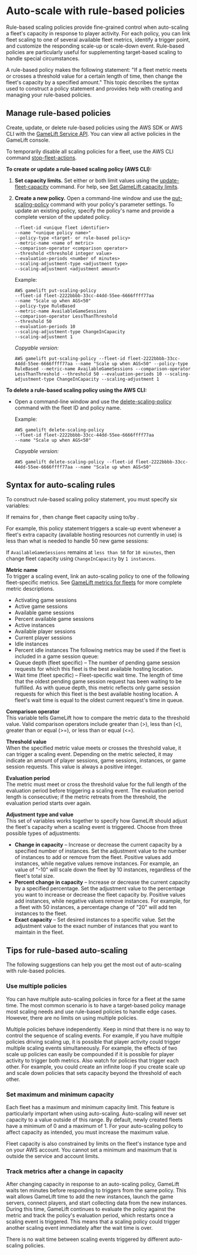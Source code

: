 # Auto\-scale with rule\-based policies<a name="fleets-autoscaling-rule"></a>

Rule\-based scaling policies provide fine\-grained control when auto\-scaling a fleet's capacity in response to player activity\. For each policy, you can link fleet scaling to one of several available fleet metrics, identify a trigger point, and customize the responding scale\-up or scale\-down event\. Rule\-based policies are particularly useful for supplementing target\-based scaling to handle special circumstances\. 

A rule\-based policy makes the following statement: "If a fleet metric meets or crosses a threshold value for a certain length of time, then change the fleet's capacity by a specified amount\." This topic describes the syntax used to construct a policy statement and provides help with creating and managing your rule\-based policies\.

## Manage rule\-based policies<a name="fleets-autoscaling-policy-setting-cli"></a>

Create, update, or delete rule\-based policies using the AWS SDK or AWS CLI with the [GameLift Service API](https://docs.aws.amazon.com/gamelift/latest/apireference/)\. You can view all active policies in the GameLift console\. 

To temporarily disable all scaling policies for a fleet, use the AWS CLI command [stop\-fleet\-actions](https://docs.aws.amazon.com/cli/latest/reference/gamelift/stop-fleet-actions.html)\. 

**To create or update a rule\-based scaling policy \(AWS CLI\):**

1. **Set capacity limits\.** Set either or both limit values using the [update\-fleet\-capacity](https://docs.aws.amazon.com/cli/latest/reference/gamelift/update-fleet-capacity.html) command\. For help, see [Set GameLift capacity limits](fleets-capacity-limits.md)\.

1. **Create a new policy\.** Open a command\-line window and use the [put\-scaling\-policy](https://docs.aws.amazon.com/cli/latest/reference/gamelift/put-scaling-policy.html) command with your policy's parameter settings\. To update an existing policy, specify the policy's name and provide a complete version of the updated policy\.

   ```
   --fleet-id <unique fleet identifier>
   --name "<unique policy name>"
   --policy-type <target- or rule-based policy>
   --metric-name <name of metric>
   --comparison-operator <comparison operator>
   --threshold <threshold integer value>
   --evaluation-periods <number of minutes>
   --scaling-adjustment-type <adjustment type>
   --scaling-adjustment <adjustment amount>
   ```

   Example:

   ```
   AWS gamelift put-scaling-policy
   --fleet-id fleet-2222bbbb-33cc-44dd-55ee-6666ffff77aa
   --name "Scale up when AGS<50"
   --policy-type RuleBased
   --metric-name AvailableGameSessions
   --comparison-operator LessThanThreshold
   --threshold 50
   --evaluation-periods 10
   --scaling-adjustment-type ChangeInCapacity
   --scaling-adjustment 1
   ```

   *Copyable version:*

   ```
   AWS gamelift put-scaling-policy --fleet-id fleet-2222bbbb-33cc-44dd-55ee-6666ffff77aa --name "Scale up when AGS<50" --policy-type RuleBased --metric-name AvailableGameSessions --comparison-operator LessThanThreshold --threshold 50 --evaluation-periods 10 --scaling-adjustment-type ChangeInCapacity --scaling-adjustment 1
   ```

**To delete a rule\-based scaling policy using the AWS CLI:**
+ Open a command\-line window and use the [delete\-scaling\-policy](https://docs.aws.amazon.com/cli/latest/reference/gamelift/delete-scaling-policy.html) command with the fleet ID and policy name\.

  Example:

  ```
  AWS gamelift delete-scaling-policy
  --fleet-id fleet-2222bbbb-33cc-44dd-55ee-6666ffff77aa
  --name "Scale up when AGS<50"
  ```

  *Copyable version:*

  ```
  AWS gamelift delete-scaling-policy --fleet-id fleet-2222bbbb-33cc-44dd-55ee-6666ffff77aa --name "Scale up when AGS<50"
  ```

## Syntax for auto\-scaling rules<a name="fleets-autoscaling-rule-syntax"></a>

To construct rule\-based scaling policy statement, you must specify six variables:

If *<metric name>* remains *<comparison operator>* *<threshold value>* for *<evaluation period>*, then change fleet capacity using *<adjustment type>* to/by *<adjustment value>*\. 

For example, this policy statement triggers a scale\-up event whenever a fleet's extra capacity \(available hosting resources not currently in use\) is less than what is needed to handle 50 new game sessions: 

If `AvailableGameSessions` remains at `less than 50` for `10 minutes`, then change fleet capacity using `ChangeInCapacity` by `1 instances`\.

**Metric name**  
To trigger a scaling event, link an auto\-scaling policy to one of the following fleet\-specific metrics\. See [GameLift metrics for fleets](monitoring-cloudwatch.md#gamelift-metrics-fleet) for more complete metric descriptions\.  
+ Activating game sessions
+ Active game sessions
+ Available game sessions
+ Percent available game sessions 
+ Active instances
+ Available player sessions
+ Current player sessions 
+ Idle instances
+ Percent idle instances
The following metrics may be used if the fleet is included in a game session queue:  
+ Queue depth \(fleet specific\) – The number of pending game session requests for which this fleet is the best available hosting location\. 
+ Wait time \(fleet specific\) – Fleet\-specific wait time\. The length of time that the oldest pending game session request has been waiting to be fulfilled\. As with queue depth, this metric reflects only game session requests for which this fleet is the best available hosting location\. A fleet's wait time is equal to the oldest current request's time in queue\. 

**Comparison operator**  
This variable tells GameLift how to compare the metric data to the threshold value\. Valid comparison operators include greater than \(>\), less than \(<\), greater than or equal \(>=\), or less than or equal \(<=\)\.

**Threshold value**  
When the specified metric value meets or crosses the threshold value, it can trigger a scaling event\. Depending on the metric selected, it may indicate an amount of player sessions, game sessions, instances, or game session requests\. This value is always a positive integer\.

**Evaluation period**  
The metric must meet or cross the threshold value for the full length of the evaluation period before triggering a scaling event\. The evaluation period length is consecutive; if the metric retreats from the threshold, the evaluation period starts over again\.

**Adjustment type and value**  
This set of variables works together to specify how GameLift should adjust the fleet's capacity when a scaling event is triggered\. Choose from three possible types of adjustments:   
+ **Change in capacity** – Increase or decrease the current capacity by a specified number of instances\. Set the adjustment value to the number of instances to add or remove from the fleet\. Positive values add instances, while negative values remove instances\. For example, an value of "\-10" will scale down the fleet by 10 instances, regardless of the fleet's total size\. 
+ **Percent change in capacity** – Increase or decrease the current capacity by a specified percentage\. Set the adjustment value to the percentage you want to increase or decrease the fleet capacity by\. Positive values add instances, while negative values remove instances\. For example, for a fleet with 50 instances, a percentage change of "20" will add ten instances to the fleet\. 
+ **Exact capacity** – Set desired instances to a specific value\. Set the adjustment value to the exact number of instances that you want to maintain in the fleet\.

## Tips for rule\-based auto\-scaling<a name="fleets-autoscaling-rule-tips"></a>

The following suggestions can help you get the most out of auto\-scaling with rule\-based policies\. 

### Use multiple policies<a name="fleets-autoscaling-policy-tips-multiples"></a>

You can have multiple auto\-scaling policies in force for a fleet at the same time\. The most common scenario is to have a target\-based policy manage most scaling needs and use rule\-based policies to handle edge cases\. However, there are no limits on using multiple policies\.

Multiple policies behave independently\. Keep in mind that there is no way to control the sequence of scaling events\. For example, if you have multiple policies driving scaling up, it is possible that player activity could trigger multiple scaling events simultaneously\. For example, the effects of two scale up policies can easily be compounded if it is possible for player activity to trigger both metrics\. Also watch for policies that trigger each other\. For example, you could create an infinite loop if you create scale up and scale down policies that sets capacity beyond the threshold of each other\. 

### Set maximum and minimum capacity<a name="fleets-autoscaling-policy-tips-maximums"></a>

Each fleet has a maximum and minimum capacity limit\. This feature is particularly important when using auto\-scaling\. Auto\-scaling will never set capacity to a value outside of this range\. By default, newly created fleets have a minimum of 0 and a maximum of 1\. For your auto\-scaling policy to affect capacity as intended, you must increase the maximum value\. 

Fleet capacity is also constrained by limits on the fleet's instance type and on your AWS account\. You cannot set a minimum and maximum that is outside the service and account limits\.

### Track metrics after a change in capacity<a name="fleets-autoscaling-policy-tips-cooldown"></a>

After changing capacity in response to an auto\-scaling policy, GameLift waits ten minutes before responding to triggers from the same policy\. This wait allows GameLift time to add the new instances, launch the game servers, connect players, and start collecting data from the new instances\. During this time, GameLift continues to evaluate the policy against the metric and track the policy's evaluation period, which restarts once a scaling event is triggered\. This means that a scaling policy could trigger another scaling event immediately after the wait time is over\.

There is no wait time between scaling events triggered by different auto\-scaling policies\. 